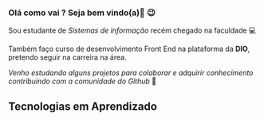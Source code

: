 ### Olá como vai ? Seja bem vindo(a)👋 :wink:

Sou estudante de *Sistemas de informação* recém chegado na faculdade :computer:

Também faço curso de desenvolvimento 
Front End na plataforma da **DIO**, pretendo seguir na carreira na área. 

*Venho estudando alguns projetos para colaborar e adquirir conhecimento contribuindo com a comunidade do Github* :notebook:


**Tecnologias em Aprendizado**
---

